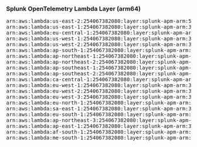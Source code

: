 <h3>Splunk OpenTelemetry Lambda Layer (arm64)</h3>

<pre>
arn:aws:lambda:us-east-2:254067382080:layer:splunk-apm-arm:52
arn:aws:lambda:us-east-1:254067382080:layer:splunk-apm-arm:32
arn:aws:lambda:eu-central-1:254067382080:layer:splunk-apm-arm:32
arn:aws:lambda:us-west-1:254067382080:layer:splunk-apm-arm:32
arn:aws:lambda:us-west-2:254067382080:layer:splunk-apm-arm:32
arn:aws:lambda:ap-south-1:254067382080:layer:splunk-apm-arm:32
arn:aws:lambda:ap-northeast-1:254067382080:layer:splunk-apm-arm:32
arn:aws:lambda:ap-northeast-2:254067382080:layer:splunk-apm-arm:32
arn:aws:lambda:ap-southeast-1:254067382080:layer:splunk-apm-arm:32
arn:aws:lambda:ap-southeast-2:254067382080:layer:splunk-apm-arm:32
arn:aws:lambda:ca-central-1:254067382080:layer:splunk-apm-arm:32
arn:aws:lambda:eu-west-1:254067382080:layer:splunk-apm-arm:32
arn:aws:lambda:eu-west-2:254067382080:layer:splunk-apm-arm:32
arn:aws:lambda:eu-west-3:254067382080:layer:splunk-apm-arm:32
arn:aws:lambda:eu-north-1:254067382080:layer:splunk-apm-arm:32
arn:aws:lambda:sa-east-1:254067382080:layer:splunk-apm-arm:32
arn:aws:lambda:eu-south-1:254067382080:layer:splunk-apm-arm:32
arn:aws:lambda:ap-northeast-3:254067382080:layer:splunk-apm-arm:32
arn:aws:lambda:ap-east-1:254067382080:layer:splunk-apm-arm:32
arn:aws:lambda:af-south-1:254067382080:layer:splunk-apm-arm:32
arn:aws:lambda:me-south-1:254067382080:layer:splunk-apm-arm:32
</pre>
